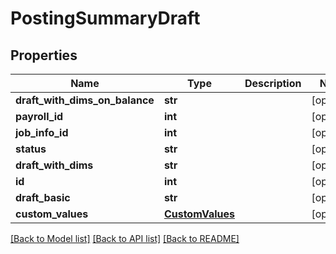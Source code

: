 # PostingSummaryDraft

## Properties
Name | Type | Description | Notes
------------ | ------------- | ------------- | -------------
**draft_with_dims_on_balance** | **str** |  | [optional] 
**payroll_id** | **int** |  | [optional] 
**job_info_id** | **int** |  | [optional] 
**status** | **str** |  | [optional] 
**draft_with_dims** | **str** |  | [optional] 
**id** | **int** |  | [optional] 
**draft_basic** | **str** |  | [optional] 
**custom_values** | [**CustomValues**](CustomValues.md) |  | [optional] 

[[Back to Model list]](../README.md#documentation-for-models) [[Back to API list]](../README.md#documentation-for-api-endpoints) [[Back to README]](../README.md)

